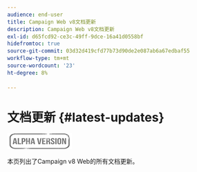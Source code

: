```yaml
---
audience: end-user
title: Campaign Web v8文档更新
description: Campaign Web v8文档更新
exl-id: d65fcd92-ce3c-49ff-9dce-16a41d0558bf
hidefromtoc: true
source-git-commit: 03d32d419cfd77b73d90de2e087ab6a67edbaf55
workflow-type: tm+mt
source-wordcount: '23'
ht-degree: 8%

---
```


# 文档更新 {#latest-updates}

![](../assets/do-not-localize/badge.png)

本页列出了Campaign v8 Web的所有文档更新。
